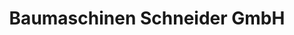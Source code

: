 ---
title: "Baumaschinen Schneider GmbH"
url: /bad-breisig/baumaschinen-schneider-gmbh/
shop: Autohaus
---